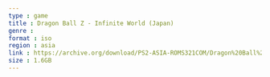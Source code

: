 ```yaml
---
type : game
title : Dragon Ball Z - Infinite World (Japan)
genre : 
format : iso
region : asia
link : https://archive.org/download/PS2-ASIA-ROMS321COM/Dragon%20Ball%20Z%20-%20Infinite%20World%20%28Japan%29.7z
size : 1.6GB
---
```

